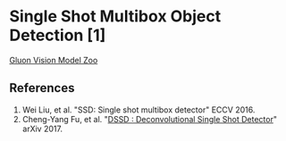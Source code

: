 # Single Shot Multibox Object Detection [1]

[Gluon Vision Model Zoo](http://gluon-vision.mxnet.io/model_zoo/index.html#object-detection)


## References
1. Wei Liu, et al. "SSD: Single shot multibox detector" ECCV 2016.
2. Cheng-Yang Fu, et al. "[DSSD : Deconvolutional Single Shot Detector](https://arxiv.org/abs/1701.06659)" arXiv 2017.

